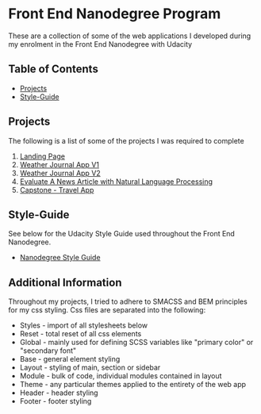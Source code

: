 # Front End Nanodegree Program

These are a collection of some of the web applications I developed during my enrolment in the Front End Nanodegree with Udacity

## Table of Contents

* [Projects](#projects)
* [Style-Guide](#style-guide)

## Projects

The following is a list of some of the projects I was required to complete

1. [Landing Page](https://github.com/Tino952/udacity-fend-projects/tree/master/projects/landing-page)
2. [Weather Journal App V1](https://github.com/Tino952/udacity-fend-projects/tree/master/projects/weather-journal-app_v1)
3. [Weather Journal App V2](https://github.com/Tino952/udacity-fend-projects/tree/master/projects/weather-journal-app_v2)
3. [Evaluate A News Article with Natural Language Processing](https://github.com/Tino952/udacity-fend-projects/tree/master/projects/evaluate-news-nlp)
4. [Capstone - Travel App](https://github.com/Tino952/udacity-fend-projects/tree/master/projects/travel-app)

## Style-Guide

See below for the Udacity Style Guide used throughout the Front End Nanodegree.

* [Nanodegree Style Guide](http://udacity.github.io/frontend-nanodegree-styleguide/)

## Additional Information

Throughout my projects, I tried to adhere to SMACSS and BEM principles for my css styling. Css files are separated into the following:

* Styles - import of all stylesheets below
* Reset - total reset of all css elements
* Global - mainly used for defining SCSS variables like "primary color" or "secondary font"
* Base - general element styling
* Layout - styling of main, section or sidebar
* Module - bulk of code, individual modules contained in layout
* Theme - any particular themes applied to the entirety of the web app
* Header - header styling
* Footer - footer styling
